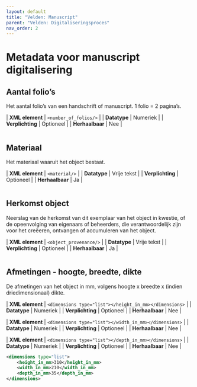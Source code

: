 ```yaml
---
layout: default
title: "Velden: Manuscript"
parent: "Velden: Digitaliseringsproces"
nav_order: 2
---
```


# Metadata voor manuscript digitalisering

## Aantal folio’s

Het aantal folio’s van een handschrift of manuscript. 1 folio = 2 pagina’s.

| **XML element**        | `<number_of_folios/>`                                                                                                     |
| **Datatype**           | Numeriek                                                                                                            |
| **Verplichting**       | Optioneel     |
| **Herhaalbaar**        | Nee                                                                                                                |

```xml
```

## Materiaal

Het materiaal waaruit het object bestaat.

| **XML element**        | `<material/>`                                                                                                     |
| **Datatype**           | Vrije tekst                                                                                                            |
| **Verplichting**       | Optioneel     |
| **Herhaalbaar**        | Ja                                                                                                                |

```xml
```

## Herkomst object

Neerslag van de herkomst van dit exemplaar van het object in kwestie, of de opeenvolging van eigenaars of beheerders, die verantwoordelijk zijn voor het creëeren, ontvangen of accumuleren van het object.

| **XML element**        | `<object_provenance/>`                                                                                                     |
| **Datatype**           | Vrije tekst                                                                                                            |
| **Verplichting**       | Optioneel     |
| **Herhaalbaar**        | Ja                                                                                                                |

```xml
```

## Afmetingen - hoogte, breedte, dikte

De afmetingen van het object in mm, volgens hoogte x breedte x (indien driedimensionaal) dikte.

| **XML element**        | `<dimensions type="list"></height_in_mm></dimensions>`                                                                                                    |
| **Datatype**           | Numeriek                                                                                                            |
| **Verplichting**       | Optioneel     |
| **Herhaalbaar**        | Nee                                                                                                                |

| **XML element**        | `<dimensions type="list"></width_in_mm></dimensions>`                                                                                                    |
| **Datatype**           | Numeriek                                                                                                            |
| **Verplichting**       | Optioneel     |
| **Herhaalbaar**        | Nee                                                                                                                |

| **XML element**        | `<dimensions type="list"></depth_in_mm></dimensions>`                                                                                                    |
| **Datatype**           | Numeriek                                                                                                            |
| **Verplichting**       | Optioneel     |
| **Herhaalbaar**        | Nee                                                                                                                |

```xml
<dimensions type="list">
	<height_in_mm>310</height_in_mm>
	<width_in_mm>210</width_in_mm>
	<depth_in_mm>35</depth_in_mm>
</dimensions>
```